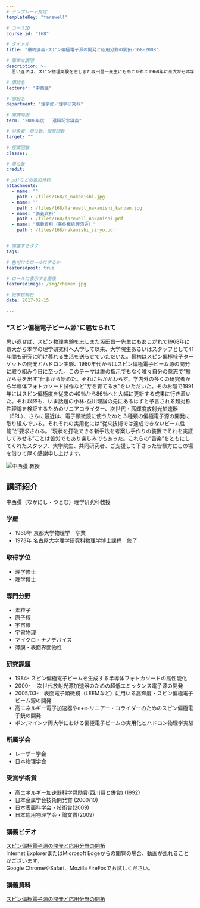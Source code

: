 ```yaml
---
# テンプレート指定
templateKey: "farewell"

# コースID
course_id: "168"

# タイトル
title: "最終講義-スピン偏極電子源の開発と応用分野の開拓-168-2008"

# 簡単な説明
description: >-
  思い返せば、スピン物理実験を志しまた坂田昌一先生にもあこがれて1968年に京大から本学の理学研究科へ入学して以来、大学院生あるいはスタッフとして41年間も研究に明け暮れる生活を送らせていただいた。...

# 講師名
lecturer: "中西彊"

# 部局名
department: "理学部／理学研究科"

# 開講時限
term: "2008年度	退職記念講義"

# 対象者、単位数、授業回数
target: ""

# 授業回数
classes: 

# 単位数
credit: 

# pdfなどの追加資料
attachments: 
  - name: "" 
    path : /files/168/s_nakanishi.jpg
  - name: "" 
    path : /files/168/farewell_nakanishi_kanban.jpg
  - name: "講義資料" 
    path : /files/168/farewell_nakanishi.pdf
  - name: "講義資料（著作権処理済み）" 
    path : /files/168/nakanishi_siryo.pdf


# 関連するタグ
tags:

# 色付けのロールにするか
featuredpost: true

# ロールに表示する画像
featuredimage: /img/chemex.jpg

# 記事投稿日
date: 2017-02-15

---
```

### “スピン偏極電子ビーム源”に魅せられて

思い返せば、スピン物理実験を志しまた坂田昌一先生にもあこがれて1968年に京大から本学の理学研究科へ入学して以来、大学院生あるいはスタッフとして41年間も研究に明け暮れる生活を送らせていただいた。最初はスピン偏極核子ターゲットの開発とハドロン実験、1980年代からはスピン偏極電子ビーム源の開発に取り組み今日に至った。このテーマは誰の指示でもなく唯々自分の意志で“種から芽を出す”仕事から始めた。それにもかかわらず、学内外の多くの研究者から半導体フォトカソード試作など“芽を育てる水”をいただいた。そのお陰で1991年にはスピン偏極度を従来の40％から86％へと大幅に更新する成果に行き着いた。それ以降も、いま話題の小林-益川理論の先にあるはずと予言される超対称性理論を検証するためのリニアコライダー、次世代・高輝度放射光加速器（ERL）、さらに最近は、電子顕微鏡に使うためと３種類の偏極電子源の開発に取り組んでいる。それぞれの実用化には“従来技術では達成できないビーム性能”が要求される。“現状を打破できる新手法を考案し手作りの装置でそれを実証してみせる”ことは苦労でもあり楽しみでもあった。これらの“苦楽”をともにしてくれたスタッフ、大学院生、共同研究者、ご支援して下さった皆様方にこの場を借りて厚く感謝申し上げます。

![中西彊 教授](/files/168/s_nakanishi.jpg) 
## 講師紹介

中西彊（なかにし・つとむ）理学研究科教授 

### 学歴

  * 1968年 京都大学物理学　卒業
  * 1973年 名古屋大学理学研究科物理学博士課程　修了

### 取得学位

  * 理学修士
  * 理学博士

### 専門分野

  * 素粒子
  * 原子核
  * 宇宙線
  * 宇宙物理
  * マイクロ・ナノデバイス
  * 薄膜・表面界面物性

### 研究課題

  * 1984- スピン偏極電子ビームを生成する半導体フォトカソードの高性能化
  * 2000-　 次世代放射光源加速器のための超低エミッタンス電子源の開発
  * 2005/03-　表面電子顕微鏡（LEEMなど）に用いる高輝度・スピン偏極電子ビーム源の開発
  * 高エネルギー電子加速器やe+e-リニアー・コライダーのためのスピン偏極電子銃の開発
  * ボン,マインツ両大学における偏極電子ビームの実用化とハドロン物理学実験

### 所属学会

  * レーザー学会
  * 日本物理学会

### 受賞学術賞

  * 高エネルギー加速器科学奨励賞(西川賞と併賞) (1992)
  * 日本金属学会技術開発賞 (2000/10)
  * 日本表面科学会・技術賞(2009)
  * 日本応用物理学会・論文賞(2009)
### 講義ビデオ

[スピン偏極電子源の開発と応用分野の開拓](http://nuvideo.media.nagoya-u.ac.jp/embed/323302cc9928533a80e0e915dca92c524ad3020c)  
Internet ExplorerまたはMicrosoft Edgeからの閲覧の場合、動画が乱れることがございます。  
Google ChromeやSafari、Mozilla FireFoxでお試しください。 

### 講義資料


[スピン偏極電子源の開発と応用分野の開拓](/files/168/nakanishi_siryo.pdf) 

